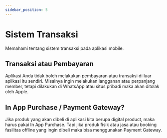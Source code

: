 ```yaml
---
sidebar_position: 5
---
```


# Sistem Transaksi

Memahami tentang sistem transaksi pada aplikasi mobile.

## Transaksi atau Pembayaran

Aplikasi Anda tidak boleh melakukan pembayaran atau transaksi di luar aplikasi itu sendiri. Misalnya ingin melakukan langganan atau perpanjang member, tetapi dilakukan di WhatsApp atau situs pribadi maka akan ditolak oleh Apple.

## In App Purchase / Payment Gateway?

Jika produk yang akan dibeli di aplikasi kita berupa digital product, maka harus pakai In App Purchase. Tapi jika produk fisik atau jasa atau booking fasilitas offline yang ingin dibeli maka bisa menggunakan Payment Gateway. 